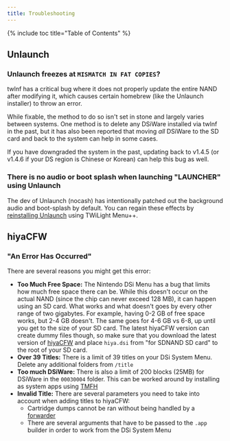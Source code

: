 ```yaml
---
title: Troubleshooting
---
```


{% include toc title="Table of Contents" %}

## Unlaunch
### Unlaunch freezes at `MISMATCH IN FAT COPIES`?
twlnf has a critical bug where it does not properly update the entire NAND after modifying it, which causes certain homebrew (like the Unlaunch installer) to throw an error.

While fixable, the method to do so isn't set in stone and largely varies between systems. One method is to delete any DSiWare installed via twlnf in the past, but it has also been reported that moving *all* DSiWare to the SD card and back to the system can help in some cases.

If you have downgraded the system in the past, updating back to v1.4.5 (or v1.4.6 if your DS region is Chinese or Korean) can help this bug as well.

### There is no audio or boot splash when launching "LAUNCHER" using Unlaunch

The dev of Unlaunch (nocash) has intentionally patched out the background audio and boot-splash by default. You can regain these effects by [reinstalling Unlaunch](/installing-unlaunch) using TWiLight Menu++.

## hiyaCFW
### "An Error Has Occurred"
There are several reasons you might get this error:

- **Too Much Free Space:** The Nintendo DSi Menu has a bug that limits how much free space there can be. While this doesn't occur on the actual NAND (since the chip can never exceed 128 MB), it can happen using an SD card. What works and what doesn't goes by every other range of two gigabytes. For example, having 0-2 GB of free space works, but 2-4 GB doesn't. The same goes for 4-6 GB vs 6-8, up until you get to the size of your SD card. The latest hiyaCFW version can create dummy files though, so make sure that you download the latest version of [hiyaCFW](https://github.com/RocketRobz/hiyaCFW/releases/latest/download/hiyaCFW.7z) and place `hiya.dsi` from "for SDNAND SD card" to the root of your SD card.
- **Over 39 Titles:** There is a limit of 39 titles on your DSi System Menu. Delete any additional folders from `/title`
- **Too much DSiWare:** There is also a limit of 200 blocks (25MB) for DSiWare in the `00030004` folder. This can be worked around by installing as system apps using [TMFH](https://github.com/JeffRuLz/TMFH/releases/latest)
- **Invalid Title:** There are several parameters you need to take into account when adding titles to hiyaCFW:
   - Cartridge dumps cannot be ran without being handled by a [forwarder](/nds-bootstrap-forwarder)
   - There are several arguments that have to be passed to the `.app` builder in order to work from the DSi System Menu
